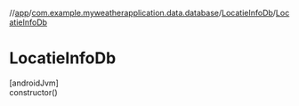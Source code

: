 //[app](../../../index.md)/[com.example.myweatherapplication.data.database](../index.md)/[LocatieInfoDb](index.md)/[LocatieInfoDb](-locatie-info-db.md)

# LocatieInfoDb

[androidJvm]\
constructor()
